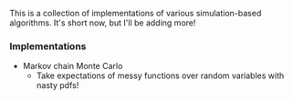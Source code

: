 This is a collection of implementations of various simulation-based algorithms.
It's short now, but I'll be adding more!

### Implementations
* Markov chain Monte Carlo
    - Take expectations of messy functions over random variables with nasty pdfs!
